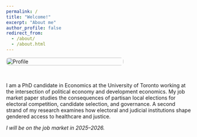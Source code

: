 ```yaml
---
permalink: /
title: "Welcome!"
excerpt: "About me"
author_profile: false
redirect_from: 
  - /about/
  - /about.html
---
```


<style>
  .two-col {
    display: flex;
    align-items: start;
    gap: 2rem;
    flex-wrap: wrap;              /* allows stacking on small screens */
  }
  .two-col .col-text {
    flex: 1 1 420px;              /* grows, min width for readability */
  }
  .two-col .col-image {
    flex: 0 0 320px;              /* fixed-ish image column */
    max-width: 420px;             /* keep image from getting too huge */
  }
  .two-col .col-image img {
    width: 100%;
    height: auto;
    display: block;
    border-radius: 8px;           /* optional: soften corners */
  }
  /* Optional: tighten spacing under the page title */
  .page__content > h1:first-of-type { margin-bottom: 1rem; }
  @media (max-width: 700px) {
    .two-col { gap: 1.25rem; }
    .two-col .col-image, .two-col .col-text { flex: 1 1 100%; }
  }
</style>

<div class="two-col">


  <div class="col-image">
    <img src="{{ '/images/profile.png' | relative_url }}" alt="Profile">
  </div>

   <div class="col-text">
    <p>
      I am a PhD candidate in Economics at the University of Toronto working at
      the intersection of political economy and development economics. My job market paper
      studies the consequences of partisan local elections for electoral competition, candidate
      selection, and governance. A second strand of my research examines how electoral and judicial
      institutions shape gendered access to healthcare and justice.
    </p>
    <p><em>I will be on the job market in 2025–2026.</em></p>
  </div>
  
</div>
